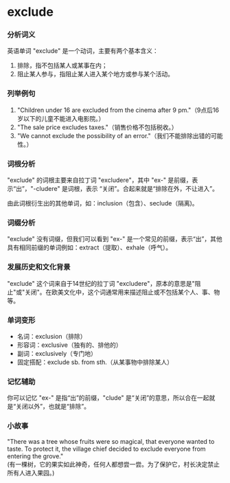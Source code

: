 # exclude

### 分析词义

  

英语单词 "exclude" 是一个动词，主要有两个基本含义：

  

1.  排除，指不包括某人或某事在内；
2.  阻止某人参与，指阻止某人进入某个地方或参与某个活动。

  

### 列举例句

  

1.  "Children under 16 are excluded from the cinema after 9 pm."（9点后16岁以下的儿童不能进入电影院。）
2.  "The sale price excludes taxes."（销售价格不包括税收。）
3.  "We cannot exclude the possibility of an error."（我们不能排除出错的可能性。）

  

### 词根分析

  

"exclude" 的词根主要来自拉丁词 "excludere"，其中 "ex-" 是前缀，表示“出”，"-cludere" 是词根，表示 “关闭”。合起来就是“排除在外，不让进入”。

  

由此词根衍生出的其他单词，如：inclusion（包含）、seclude（隔离)。

  

### 词缀分析

  

"exclude" 没有词缀，但我们可以看到 "ex-" 是一个常见的前缀，表示“出”，其他具有相同前缀的单词例如：extract（提取）、exhale（呼气）。

  

### 发展历史和文化背景

  

"exclude" 这个词来自于14世纪的拉丁词 "excludere"，原本的意思是"阻止"或"关闭"。在欧美文化中，这个词通常用来描述阻止或不包括某个人、事、物等。

  

### 单词变形

  

*   名词：exclusion（排除）
*   形容词：exclusive（独有的、排他的）
*   副词：exclusively（专门地）
*   固定搭配：exclude sb. from sth.（从某事物中排除某人）

  

### 记忆辅助

  

你可以记忆 "ex-" 是指“出”的前缀，"clude" 是“关闭”的意思，所以合在一起就是“关闭以外”，也就是“排除”。

  

### 小故事

  

"There was a tree whose fruits were so magical, that everyone wanted to taste. To protect it, the village chief decided to exclude everyone from entering the grove."  
(有一棵树，它的果实如此神奇，任何人都想尝一尝。为了保护它，村长决定禁止所有人进入果园。)
